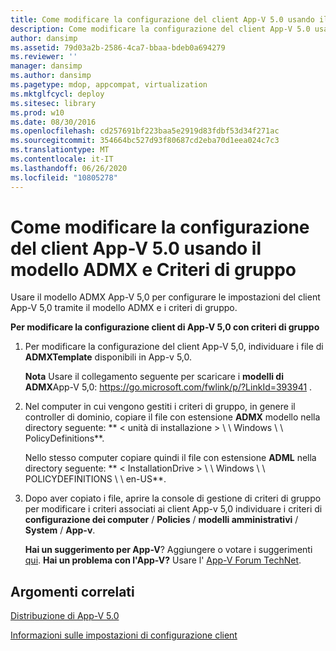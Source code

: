 ```yaml
---
title: Come modificare la configurazione del client App-V 5.0 usando il modello ADMX e Criteri di gruppo
description: Come modificare la configurazione del client App-V 5.0 usando il modello ADMX e Criteri di gruppo
author: dansimp
ms.assetid: 79d03a2b-2586-4ca7-bbaa-bdeb0a694279
ms.reviewer: ''
manager: dansimp
ms.author: dansimp
ms.pagetype: mdop, appcompat, virtualization
ms.mktglfcycl: deploy
ms.sitesec: library
ms.prod: w10
ms.date: 08/30/2016
ms.openlocfilehash: cd257691bf223baa5e2919d83fdbf53d34f271ac
ms.sourcegitcommit: 354664bc527d93f80687cd2eba70d1eea024c7c3
ms.translationtype: MT
ms.contentlocale: it-IT
ms.lasthandoff: 06/26/2020
ms.locfileid: "10805278"
---
```

# Come modificare la configurazione del client App-V 5.0 usando il modello ADMX e Criteri di gruppo


Usare il modello ADMX App-V 5,0 per configurare le impostazioni del client App-V 5,0 tramite il modello ADMX e i criteri di gruppo.

**Per modificare la configurazione client di App-V 5,0 con criteri di gruppo**

1.  Per modificare la configurazione del client App-V 5,0, individuare i file di **ADMXTemplate** disponibili in App-v 5,0.

    **Nota**  Usare il collegamento seguente per scaricare i **modelli di ADMX**App-V 5,0: <https://go.microsoft.com/fwlink/p/?LinkId=393941> .

     

2.  Nel computer in cui vengono gestiti i criteri di gruppo, in genere il controller di dominio, copiare il file con estensione **ADMX** modello nella directory seguente: ** &lt; unità di installazione &gt; \ \ Windows \ \ PolicyDefinitions**.

    Nello stesso computer copiare quindi il file con estensione **ADML** nella directory seguente: ** &lt; InstallationDrive &gt; \ \ Windows \ \ POLICYDEFINITIONS \ \ en-US**.

3.  Dopo aver copiato i file, aprire la console di gestione di criteri di gruppo per modificare i criteri associati ai client App-v 5,0 individuare i criteri di **configurazione dei computer**  /  **Policies**  /  **modelli amministrativi**  /  **System**  /  **App-v**.

    **Hai un suggerimento per App-V**? Aggiungere o votare i suggerimenti [qui](http://appv.uservoice.com/forums/280448-microsoft-application-virtualization). **Hai un problema con l'App-V?** Usare l' [App-V Forum TechNet](https://social.technet.microsoft.com/Forums/home?forum=mdopappv).

## Argomenti correlati


[Distribuzione di App-V 5.0](deploying-app-v-50.md)

[Informazioni sulle impostazioni di configurazione client](about-client-configuration-settings.md)

 

 





